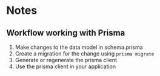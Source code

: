 # Notes

## Workflow working with Prisma

1. Make changes to the data model in schema.prisma
2. Create a migration for the change using `prisma migrate`
3. Generate or regenerate the prisma client
4. Use the prisma client in your application
